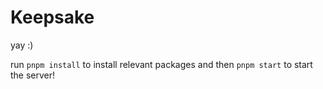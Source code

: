 # Keepsake
yay :)

run `pnpm install` to install relevant packages and then `pnpm start` to start the server!
